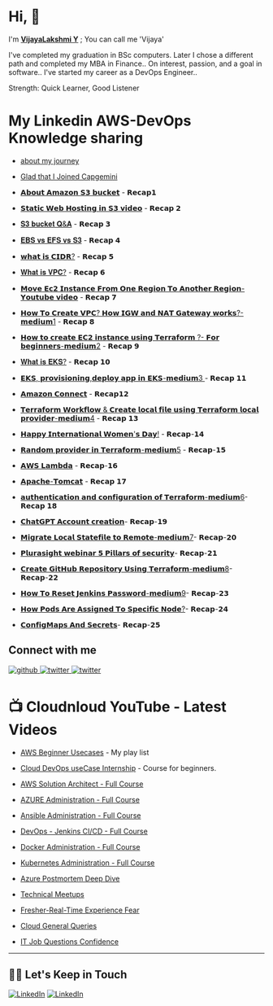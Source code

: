 
# Hi, 👋
I'm **[VijayaLakshmi Y](https://www.linkedin.com/in/iamvijaya/)** ;  You can call me 'Vijaya'

I've completed my graduation in BSc computers.
Later I chose a different path and completed my MBA in Finance..
On interest, passion, and a goal in software.. I've started my career as a DevOps Engineer..

Strength: Quick Learner, Good Listener


# My Linkedin AWS-DevOps Knowledge sharing
  
  
  
- [about my journey](https://www.linkedin.com/posts/iamvijaya_family-friends-activity-7014906734880190464-XTPS?)


- [Glad that I Joined Capgemini](https://www.linkedin.com/posts/iamvijaya_opportunity-capgemini-cloudnloud-activity-7013122226036097024-WM6x) 
  
 - [𝗔𝗯𝗼𝘂𝘁 𝗔𝗺𝗮𝘇𝗼𝗻 𝗦𝟯 𝗯𝘂𝗰𝗸𝗲𝘁](https://www.linkedin.com/posts/iamvijaya_awsservicesrecap-amazon-storage-activity-7016740866325192704-HJWa?) - 𝗥𝗲𝗰𝗮𝗽𝟭
 
- [𝗦𝘁𝗮𝘁𝗶𝗰 𝗪𝗲𝗯 𝗛𝗼𝘀𝘁𝗶𝗻𝗴 𝗶𝗻 𝗦𝟯 𝘃𝗶𝗱𝗲𝗼](https://www.linkedin.com/posts/iamvijaya_awsservicesrecap2-staticwebsite-html-activity-7018214850975723520-dQPh?) - 𝗥𝗲𝗰𝗮𝗽 𝟮 
  
- [𝐒𝟑 𝐛𝐮𝐜𝐤𝐞𝐭 𝐐&𝐀](https://www.linkedin.com/posts/iamvijaya_awsservices-activity-7018902752567193600-S5iD?) - 𝗥𝗲𝗰𝗮𝗽 𝟯 

- [𝐄𝐁𝐒 𝐯𝐬 𝐄𝐅𝐒 𝐯𝐬 𝐒𝟑](https://www.linkedin.com/posts/iamvijaya_awsservicesrecap4-efs-harddrives-activity-7020590945498796032-_6za?) - 𝗥𝗲𝗰𝗮𝗽 𝟰

- [𝘄𝗵𝗮𝘁 𝗶𝘀 𝗖𝗜𝗗𝗥?](https://www.linkedin.com/posts/iamvijaya_awsservicesrecap5-networking-allocating-activity-7022014297593589761-5-kB?) - 𝗥𝗲𝗰𝗮𝗽 𝟱

- [𝐖𝐡𝐚𝐭 𝐢𝐬 𝐕𝐏𝐂?](https://www.linkedin.com/posts/iamvijaya_awsservicesrecap6-ipadresses-customizable-activity-7024052151039496192-PkCn?) - 𝗥𝗲𝗰𝗮𝗽 𝟲

- [𝗠𝗼𝘃𝗲 𝗘𝗰𝟮 𝗜𝗻𝘀𝘁𝗮𝗻𝗰𝗲 𝗙𝗿𝗼𝗺 𝗢𝗻𝗲  𝗥𝗲𝗴𝗶𝗼𝗻 𝗧𝗼 𝗔𝗻𝗼𝘁𝗵𝗲𝗿 𝗥𝗲𝗴𝗶𝗼𝗻-𝗬𝗼𝘂𝘁𝘂𝗯𝗲 𝘃𝗶𝗱𝗲𝗼](https://www.linkedin.com/posts/iamvijaya_awsservicesrecap7-move-activity-7025493635915792384-pEfp?)  - 𝗥𝗲𝗰𝗮𝗽 𝟳

- [𝗛𝗼𝘄 𝗧𝗼 𝗖𝗿𝗲𝗮𝘁𝗲 𝗩𝗣𝗖? 𝗛𝗼𝘄 𝗜𝗚𝗪 𝗮𝗻𝗱 𝗡𝗔𝗧 𝗚𝗮𝘁𝗲𝘄𝗮𝘆 𝘄𝗼𝗿𝗸𝘀?-𝗺𝗲𝗱𝗶𝘂𝗺1](https://www.linkedin.com/posts/iamvijaya_how-to-create-vpc-how-igw-and-nat-works-activity-7028339014428495872-diUB?)  - 𝗥𝗲𝗰𝗮𝗽 𝟴

- [𝗛𝗼𝘄 𝘁𝗼 𝗰𝗿𝗲𝗮𝘁𝗲 𝗘𝗖𝟮 𝗶𝗻𝘀𝘁𝗮𝗻𝗰𝗲 𝘂𝘀𝗶𝗻𝗴 𝗧𝗲𝗿𝗿𝗮𝗳𝗼𝗿𝗺 ?- 𝗙𝗼𝗿 𝗯𝗲𝗴𝗶𝗻𝗻𝗲𝗿𝘀-𝗺𝗲𝗱𝗶𝘂𝗺2](https://www.linkedin.com/posts/iamvijaya_how-to-create-ec2-instance-using-terraform-activity-7030442626982047744-SW0P?)  - 𝗥𝗲𝗰𝗮𝗽 𝟵

- [𝐖𝐡𝐚𝐭 𝐢𝐬 𝐄𝐊𝐒?](https://www.linkedin.com/posts/iamvijaya_awsdevopsrecap10-cloudnloud-amazonwebservices-activity-7031635418685087744-Ijpq?) - 𝗥𝗲𝗰𝗮𝗽 𝟭𝟬

- [𝗘𝗞𝗦, 𝗽𝗿𝗼𝘃𝗶𝘀𝗶𝗼𝗻𝗶𝗻𝗴,𝗱𝗲𝗽𝗹𝗼𝘆 𝗮𝗽𝗽 𝗶𝗻 𝗘𝗞𝗦-𝗺𝗲𝗱𝗶𝘂𝗺3 ](https://www.linkedin.com/posts/iamvijaya_what-is-eks-how-to-provisionand-run-application-activity-7032001648533151744-H3FO?)  - 𝗥𝗲𝗰𝗮𝗽 𝟭𝟭

- [𝗔𝗺𝗮𝘇𝗼𝗻 𝗖𝗼𝗻𝗻𝗲𝗰𝘁](https://www.linkedin.com/posts/iamvijaya_awsservicesrecap12-awsconnect-cloudnloud-activity-7035063481510883328-eYFK?) - 𝗥𝗲𝗰𝗮𝗽𝟭𝟮

- [𝗧𝗲𝗿𝗿𝗮𝗳𝗼𝗿𝗺 𝗪𝗼𝗿𝗸𝗳𝗹𝗼𝘄 & 𝗖𝗿𝗲𝗮𝘁𝗲 𝗹𝗼𝗰𝗮𝗹 𝗳𝗶𝗹𝗲 𝘂𝘀𝗶𝗻𝗴 𝗧𝗲𝗿𝗿𝗮𝗳𝗼𝗿𝗺 𝗹𝗼𝗰𝗮𝗹 𝗽𝗿𝗼𝘃𝗶𝗱𝗲𝗿-𝗺𝗲𝗱𝗶𝘂𝗺4](https://www.linkedin.com/posts/iamvijaya_terraform-workflow-local-provider-in-terraform-activity-7036116527342858240-9pIR?) - 𝗥𝗲𝗰𝗮𝗽 𝟭𝟯

- [𝗛𝗮𝗽𝗽𝘆 𝗜𝗻𝘁𝗲𝗿𝗻𝗮𝘁𝗶𝗼𝗻𝗮𝗹 𝗪𝗼𝗺𝗲𝗻'𝘀 𝗗𝗮𝘆!](https://www.linkedin.com/posts/iamvijaya_%3F-%3F%3F%3F%3F-%3F%3F%3F%3F%3F%3F-%3F%3F%3F%3F-%3F%3F%3F%3F%3F%3F%3F%3F%3F%3F-activity-7039281546922512384-pmlU?)  - 𝗥𝗲𝗰𝗮𝗽-𝟭𝟰

- [𝗥𝗮𝗻𝗱𝗼𝗺 𝗽𝗿𝗼𝘃𝗶𝗱𝗲𝗿 𝗶𝗻 𝗧𝗲𝗿𝗿𝗮𝗳𝗼𝗿𝗺-𝗺𝗲𝗱𝗶𝘂𝗺5](https://www.linkedin.com/posts/iamvijaya_random-provider-in-terraform-activity-7040922344499924992-5UI7?) - 𝗥𝗲𝗰𝗮𝗽-𝟭𝟱

- [𝗔𝗪𝗦 𝗟𝗮𝗺𝗯𝗱𝗮](https://www.linkedin.com/posts/iamvijaya_awsdevopsrecap16-awslambda-cloudnloud-activity-7044524295649165313-GetV?) - 𝗥𝗲𝗰𝗮𝗽-𝟭𝟲

- [𝗔𝗽𝗮𝗰𝗵𝗲-𝗧𝗼𝗺𝗰𝗮𝘁](https://www.linkedin.com/posts/iamvijaya_apache-tomcat-activity-7045324309988315136-Mi6b?utm_source=share&utm_medium=member_desktop) - 𝗥𝗲𝗰𝗮𝗽 𝟭𝟳

- [𝗮𝘂𝘁𝗵𝗲𝗻𝘁𝗶𝗰𝗮𝘁𝗶𝗼𝗻 𝗮𝗻𝗱 𝗰𝗼𝗻𝗳𝗶𝗴𝘂𝗿𝗮𝘁𝗶𝗼𝗻 𝗼𝗳 𝗧𝗲𝗿𝗿𝗮𝗳𝗼𝗿𝗺-𝗺𝗲𝗱𝗶𝘂𝗺6](https://www.linkedin.com/posts/iamvijaya_authentication-and-configuration-activity-7048243745774833664-cBNS?)- 𝗥𝗲𝗰𝗮𝗽 𝟭𝟴

- [𝗖𝗵𝗮𝘁𝗚𝗣𝗧 𝗔𝗰𝗰𝗼𝘂𝗻𝘁 𝗰𝗿𝗲𝗮𝘁𝗶𝗼𝗻](https://www.linkedin.com/posts/iamvijaya_awsdevopsrecap19-chatgpt-aws-activity-7050714486906753024-Yqmu?)- 𝗥𝗲𝗰𝗮𝗽-𝟭𝟵

- [𝗠𝗶𝗴𝗿𝗮𝘁𝗲 𝗟𝗼𝗰𝗮𝗹 𝗦𝘁𝗮𝘁𝗲𝗳𝗶𝗹𝗲 𝘁𝗼 𝗥𝗲𝗺𝗼𝘁𝗲-𝗺𝗲𝗱𝗶𝘂𝗺7](https://www.linkedin.com/posts/iamvijaya_migrate-local-state-file-to-remote-activity-7053321127690964992--20H?)- 𝗥𝗲𝗰𝗮𝗽-𝟮𝟬

- [𝗣𝗹𝘂𝗿𝗮𝘀𝗶𝗴𝗵𝘁 𝘄𝗲𝗯𝗶𝗻𝗮𝗿 𝟱 𝗣𝗶𝗹𝗹𝗮𝗿𝘀 𝗼𝗳 𝘀𝗲𝗰𝘂𝗿𝗶𝘁𝘆](https://www.linkedin.com/posts/iamvijaya_awsdevopsrecap21-plurasight-cloudsecurity-activity-7057339857353785344-aRWY?)- 𝗥𝗲𝗰𝗮𝗽-𝟮𝟭

- [𝗖𝗿𝗲𝗮𝘁𝗲 𝗚𝗶𝘁𝗛𝘂𝗯 𝗥𝗲𝗽𝗼𝘀𝗶𝘁𝗼𝗿𝘆 𝗨𝘀𝗶𝗻𝗴 𝗧𝗲𝗿𝗿𝗮𝗳𝗼𝗿𝗺-𝗺𝗲𝗱𝗶𝘂𝗺8](https://www.linkedin.com/posts/iamvijaya_medium-activity-7063460437417230336-cRQM?)-𝗥𝗲𝗰𝗮𝗽-𝟮𝟮

- [𝗛𝗼𝘄 𝗧𝗼 𝗥𝗲𝘀𝗲𝘁 𝗝𝗲𝗻𝗸𝗶𝗻𝘀 𝗣𝗮𝘀𝘀𝘄𝗼𝗿𝗱-𝗺𝗲𝗱𝗶𝘂𝗺9](https://www.linkedin.com/posts/iamvijaya_how-to-reset-jenkins-admin-password-activity-7065181964038799360-ZPmv?)- 𝗥𝗲𝗰𝗮𝗽-𝟮𝟯

- [𝗛𝗼𝘄 𝗣𝗼𝗱𝘀 𝗔𝗿𝗲 𝗔𝘀𝘀𝗶𝗴𝗻𝗲𝗱 𝗧𝗼 𝗦𝗽𝗲𝗰𝗶𝗳𝗶𝗰 𝗡𝗼𝗱𝗲?](https://www.linkedin.com/posts/iamvijaya_assigning-pods-to-nodes-activity-7070434147567079424-MmY0?)- 𝗥𝗲𝗰𝗮𝗽-𝟮𝟰

- [𝗖𝗼𝗻𝗳𝗶𝗴𝗠𝗮𝗽𝘀 𝗔𝗻𝗱 𝗦𝗲𝗰𝗿𝗲𝘁𝘀](https://www.linkedin.com/posts/iamvijaya_configmaps-activity-7075861467987673088-EGte?)- 𝗥𝗲𝗰𝗮𝗽-𝟮𝟱
## Connect with me  
<a href="https://github.com/vijayalakshmiy-YVL" target="_blank">
<img src=https://img.shields.io/badge/github-%2324292e.svg?&style=for-the-badge&logo=github&logoColor=white alt=github style="margin-bottom: 5px;" />
</a>
<a href="https://twitter.com/vijaya99yvl" target="_blank">
<img src=https://img.shields.io/badge/twitter-%2300acee.svg?&style=for-the-badge&logo=twitter&logoColor=white alt=twitter style="margin-bottom: 5px;" />
</a>
<a href="https://www.linkedin.com/in/iamvijaya" target="_blank">
<img src=https://img.shields.io/badge/Linkedin-%2300acee.svg?&style=for-the-badge&logo=twitter&logoColor=white alt=twitter style="margin-bottom: 5px;" />
</a










--- 
# :tv: Cloudnloud YouTube - Latest Videos
  
- [AWS Beginner Usecases](https://youtube.com/playlist?list=PLh_VNk4-EHTNPKHXDGplFpqOujwI1EKst) - My play list   

- [Cloud DevOps useCase Internship](https://www.youtube.com/playlist?list=PLh_VNk4-EHTMr69lm4Jxbl-9Vz5zc1Apl) - Course for beginners.
- [AWS Solution Architect - Full Course](https://www.youtube.com/watch?v=kdqaP1PWPQI&list=PLh_VNk4-EHTNuNVfq9D8WoA2YQBvgV1Jt)
- [AZURE Administration - Full Course](https://www.youtube.com/watch?v=3WW95LThR0k&list=PLh_VNk4-EHTPgpEEUkj4G7gXqV47yIz7r)
- [Ansible Administration - Full Course](https://www.youtube.com/watch?v=LhKucikHpVs&list=PLh_VNk4-EHTNbb18pkpZy_fnG2Dn0n6QR)
- [DevOps - Jenkins CI/CD - Full Course](https://www.youtube.com/watch?v=rN6f8pyrOI8&list=PLh_VNk4-EHTN732T-CfM-7lG3fNpK__79)
- [Docker Administration - Full Course](https://www.youtube.com/watch?v=ixtJg7EGlWw&list=PLh_VNk4-EHTP5rDgNYAWgg1vvcPG8eoIV)
- [Kubernetes Administration - Full Course](https://www.youtube.com/watch?v=lv6AZCBbQ9Y&list=PLh_VNk4-EHTMhIR-NIgI4tCEHdO9U-A8F)



- [Azure Postmortem Deep Dive](https://www.youtube.com/watch?v=FFYicqW6Qto&list=PLh_VNk4-EHTNDrb2AWVvH0M1XRl0usKRc)
- [Technical Meetups](https://www.youtube.com/watch?v=cfaJY5P4sME&list=PLh_VNk4-EHTM9S6AcnQQfPno1G06HU0hC)
- [Fresher-Real-Time Experience Fear](https://www.youtube.com/watch?v=pLgckrrPY08&list=PLh_VNk4-EHTOWg4VL7_v_Ql7DsNW0DGtn)
- [Cloud General Queries](https://www.youtube.com/watch?v=uIMKuwMP5Uc&list=PLh_VNk4-EHTMj1jcedUnuDNT2Xz-rJ1sy)
- [IT Job Questions Confidence](https://www.youtube.com/playlist?list=PLh_VNk4-EHTOWg4VL7_v_Ql7DsNW0DGtn)


  




---

## 🤝🏻 Let's Keep in Touch

<p align="left">

<a href="https://linkedin.com/in/iamvijaya"><img alt="LinkedIn" src="https://img.shields.io/badge/LinkedIn-VijayaLakshmi-blue?style=flat-square&logo=linkedin"></a>
<a href="https://twitter.com/vijaya99yvl"><img alt="LinkedIn" src="https://img.shields.io/badge/Twitter-Vijaya-blue?style=flat-square&logo=twitter"></a>








